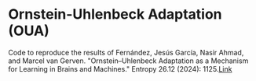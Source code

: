 # Ornstein-Uhlenbeck Adaptation (OUA)

Code to reproduce the results of Fernández, Jesús García, Nasir Ahmad, and Marcel van Gerven. "Ornstein–Uhlenbeck Adaptation as a Mechanism for Learning in Brains and Machines." Entropy 26.12 (2024): 1125.[Link]([https://www.google.com](https://www.mdpi.com/1099-4300/26/12/1125))


